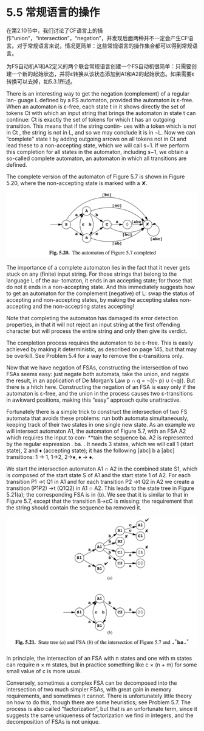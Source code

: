 # 5.5 常规语言的操作

在第2.10节中，我们讨论了CF语言上的操作“union”，“intersection”，“negation”，并发现后面两种并不一定会产生CF语言。对于常规语言来说，情况更简单：这些常规语言的操作集合都可以得到常规语言。

为FS自动机A1和A2定义的两个联合常规语言创建一个FS自动机很简单：只需要创建一个新的起始状态，并将ε转换从该状态添加到A1和A2的起始状态。如果需要ε转换可以去掉，如5.3.1所述。

There is an interesting way to get the negation (complement) of a regular lan- guage L defined by a FS automaton, provided the automaton is ε-free. When an automaton is ε-free, each state t in it shows directly the set of tokens Ct with which an input string that brings the automaton in state t can continue: Ct is exactly the set of tokens for which t has an outgoing transition. This means that if the string contin- ues with a token which is not in Ct , the string is not in L, and so we may conclude it is in ¬L. Now we can “complete” state t by adding outgoing arrows on all tokens not in Ct and lead these to a non-accepting state, which we will call s−1. If we perform this completion for all states in the automaton, including s−1, we obtain a so-called complete automaton, an automaton in which all transitions are defined.

The complete version of the automaton of Figure 5.7 is shown in Figure 5.20, where the non-accepting state is marked with a ✘.

![图1](../../img/5.5_1-Fig.5.20.png)

The importance of a complete automaton lies in the fact that it never gets stuck on any (finite) input string. For those strings that belong to the language L of the au- tomaton, it ends in an accepting state; for those that do not it ends in a non-accepting state. And this immediately suggests how to get an automaton for the complement (negative) of L: swap the status of accepting and non-accepting states, by making the accepting states non-accepting and the non-accepting states accepting!

Note that completing the automaton has damaged its error detection properties, in that it will not reject an input string at the first offending character but will process the entire string and only then give its verdict.

The completion process requires the automaton to be ε-free. This is easily achieved by making it deterministic, as described on page 145, but that may be overkill. See Problem 5.4 for a way to remove the ε-transitions only.

Now that we have negation of FSAs, constructing the intersection of two FSAs seems easy: just negate both automata, take the union, and negate the result, in an application of De Morgan’s Law p ∩ q = ¬((¬ p) ∪ (¬q)). But there is a hitch here. Constructing the negation of an FSA is easy only if the automaton is ε-free, and the union in the process causes two ε-transitions in awkward positions, making this “easy” approach quite unattractive.

Fortunately there is a simple trick to construct the intersection of two FS automata that avoids these problems: run both automata simultaneously, keeping track of their two states in one single new state. As an example we will intersect automaton A1, the automaton of Figure 5.7, with an FSA A2 which requires the input to con- **tain the sequence ba. A2 is represented by the regular expression . ba. . It needs 3 states, which we will call 1 (start state), 2 and ♦ (accepting state); it has the following [abc] b a [abc] transitions: 1 → 1, 1→2, 2→♦, ♦ → ♦.

We start the intersection automaton A1 ∩ A2 in the combined state S1, which is composed of the start state S of A1 and the start state 1 of A2. For each transition P1 →t Q1 in A1 and for each transition P2 →t Q2 in A2 we create a transition (P1P2) →t (Q1Q2) in A1 ∩ A2. This leads to the state tree in Figure 5.21(a); the corresponding FSA is in (b). We see that it is similar to that in Figure 5.7, except that the transition B→cC is missing: the requirement that the string should contain the sequence ba removed it.

![图2](../../img/5.5_2-Fig.5.21.png)

In principle, the intersection of an FSA with n states and one with m states can require n × m states, but in practice something like c × (n + m) for some small value of c is more usual.

Conversely, sometimes a complex FSA can be decomposed into the intersection of two much simpler FSAs, with great gain in memory requirements, and sometimes it cannot. There is unfortunately little theory on how to do this, though there are some heuristics; see Problem 5.7. The process is also called “factorization”, but that is an unfortunate term, since it suggests the same uniqueness of factorization we find in integers, and the decomposition of FSAs is not unique.